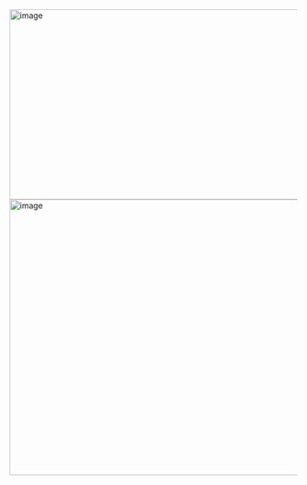 <img width="1261" height="333" alt="image" src="https://github.com/user-attachments/assets/241f51ef-6976-4b15-9cc1-cb9fcf4852b3" />



<img width="793" height="483" alt="image" src="https://github.com/user-attachments/assets/bb03132e-8b85-437c-948c-3f1cd9200961" />


